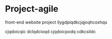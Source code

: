 # Project-agile
front-end website project
ilygdpiqdkcjqjoqhcoxhqs

cjqdoicqic
dclqdcioqd
cjqdoicpodq
cdkcsildc
